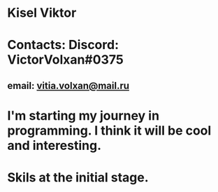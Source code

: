 # Kisel Viktor
# Contacts: Discord: VictorVolxan#0375 
## email: vitia.volxan@mail.ru
# I'm starting my journey in programming. I think it will be cool and interesting.
# Skils at the initial stage.